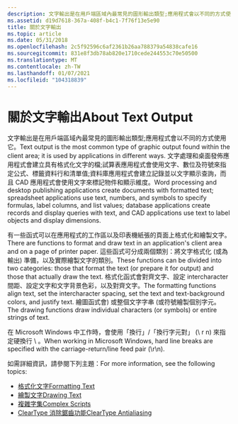 ```yaml
---
description: 文字輸出是在用戶端區域內最常見的圖形輸出類型;應用程式會以不同的方式使用它。
ms.assetid: d19d7618-367a-408f-b4c1-7f76f13e5e90
title: 關於文字輸出
ms.topic: article
ms.date: 05/31/2018
ms.openlocfilehash: 2c5f92596c6af2361b26aa788379a54838cafe16
ms.sourcegitcommit: 831e8f3db78ab820e1710cede244553c70e50500
ms.translationtype: MT
ms.contentlocale: zh-TW
ms.lasthandoff: 01/07/2021
ms.locfileid: "104318839"
---
```

# <a name="about-text-output"></a><span data-ttu-id="9fc9b-103">關於文字輸出</span><span class="sxs-lookup"><span data-stu-id="9fc9b-103">About Text Output</span></span>

<span data-ttu-id="9fc9b-104">文字輸出是在用戶端區域內最常見的圖形輸出類型;應用程式會以不同的方式使用它。</span><span class="sxs-lookup"><span data-stu-id="9fc9b-104">Text output is the most common type of graphic output found within the client area; it is used by applications in different ways.</span></span> <span data-ttu-id="9fc9b-105">文字處理和桌面發佈應用程式會建立具有格式化文字的檔;試算表應用程式會使用文字、數位及符號來指定公式、標籤資料行和清單值;資料庫應用程式會建立記錄並以文字顯示查詢，而且 CAD 應用程式會使用文字來標記物件和顯示維度。</span><span class="sxs-lookup"><span data-stu-id="9fc9b-105">Word processing and desktop publishing applications create documents with formatted text; spreadsheet applications use text, numbers, and symbols to specify formulas, label columns, and list values; database applications create records and display queries with text, and CAD applications use text to label objects and display dimensions.</span></span>

<span data-ttu-id="9fc9b-106">有一些函式可以在應用程式的工作區以及印表機紙張的頁面上格式化和繪製文字。</span><span class="sxs-lookup"><span data-stu-id="9fc9b-106">There are functions to format and draw text in an application's client area and on a page of printer paper.</span></span> <span data-ttu-id="9fc9b-107">這些函式可分成兩個類別：將文字格式化 (或為輸出) 準備，以及實際繪製文字的類別。</span><span class="sxs-lookup"><span data-stu-id="9fc9b-107">These functions can be divided into two categories: those that format the text (or prepare it for output) and those that actually draw the text.</span></span> <span data-ttu-id="9fc9b-108">格式化函式會對齊文字、設定 intercharacter 間距、設定文字和文字背景色彩，以及對齊文字。</span><span class="sxs-lookup"><span data-stu-id="9fc9b-108">The formatting functions align text, set the intercharacter spacing, set the text and text-background colors, and justify text.</span></span> <span data-ttu-id="9fc9b-109">繪圖函式會) 或整個文字字串 (或符號繪製個別字元。</span><span class="sxs-lookup"><span data-stu-id="9fc9b-109">The drawing functions draw individual characters (or symbols) or entire strings of text.</span></span>

<span data-ttu-id="9fc9b-110">在 Microsoft Windows 中工作時，會使用「換行」/「換行字元對」 (\\ r n) 來指定硬換行 \\ 。</span><span class="sxs-lookup"><span data-stu-id="9fc9b-110">When working in Microsoft Windows, hard line breaks are specified with the carriage-return/line feed pair (\\r\\n).</span></span>

<span data-ttu-id="9fc9b-111">如需詳細資訊，請參閱下列主題：</span><span class="sxs-lookup"><span data-stu-id="9fc9b-111">For more information, see the following topics:</span></span>

-   [<span data-ttu-id="9fc9b-112">格式化文字</span><span class="sxs-lookup"><span data-stu-id="9fc9b-112">Formatting Text</span></span>](formatting-text.md)
-   [<span data-ttu-id="9fc9b-113">繪製文字</span><span class="sxs-lookup"><span data-stu-id="9fc9b-113">Drawing Text</span></span>](drawing-text.md)
-   [<span data-ttu-id="9fc9b-114">複雜字集</span><span class="sxs-lookup"><span data-stu-id="9fc9b-114">Complex Scripts</span></span>](complex-scripts.md)
-   [<span data-ttu-id="9fc9b-115">ClearType 消除鋸齒功能</span><span class="sxs-lookup"><span data-stu-id="9fc9b-115">ClearType Antialiasing</span></span>](cleartype-antialiasing.md)

 

 



